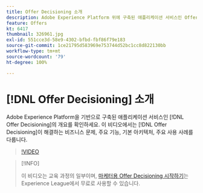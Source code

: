 ```yaml
---
title: Offer Decisioning 소개
description: Adobe Experience Platform 위에 구축된 애플리케이션 서비스인 Offer Decisioning의 개요를 확인하세요.
feature: Offers
kt: 6417
thumbnail: 326961.jpg
exl-id: 551cce3d-58e9-4302-bfbd-fbf86f79e183
source-git-commit: 1ce21795d583969e753744d52bc1cc8d822130bb
workflow-type: tm+mt
source-wordcount: '79'
ht-degree: 100%

---
```


# [!DNL Offer Decisioning] 소개

Adobe Experience Platform을 기반으로 구축된 애플리케이션 서비스인 [!DNL Offer Decisioning]의 개요를 확인하세요. 이 비디오에서는 [!DNL Offer Decisioning]이 해결하는 비즈니스 문제, 주요 기능, 기본 아키텍처, 주요 사용 사례를 다룹니다.


>[!VIDEO](https://video.tv.adobe.com/v/326961?quality=12&learn=on)

>[!INFO]
>
> 이 비디오는 교육 과정의 일부이며, [마케터용 Offer Decisioning 시작하기](https://experienceleague.adobe.com/?recommended=ExperiencePlatform-U-1-2020.1.offerdecisioning)는 Experience League에서 무료로 사용할 수 있습니다.
